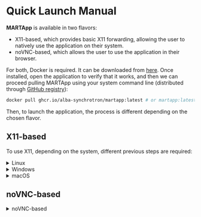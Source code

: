 # Quick Launch Manual

**MARTApp** is available in two flavors:

- X11-based, which provides basic X11 forwarding, allowing the user to natively use the application on their system.
- noVNC-based, which allows the user to use the application in their browser.

For both, Docker is required. It can be downloaded from [here](https://www.docker.com/products/docker-desktop/). Once installed, open the application to verify that it works, and then we can proceed pulling MARTApp using your
system command line (distributed through [GitHub registry](https://github.com/orgs/ALBA-Synchrotron/packages/container/package/martapp)):

```bash
docker pull ghcr.io/alba-synchrotron/martapp:latest # or martapp:latest_novnc for the noVNC version
```

Then, to launch the application, the process is different depending on the chosen flavor.

## X11-based

To use X11, depending on the system, different previous steps are required:

<details>
<summary>Linux</summary>
First, enable X11 forwarding:

```bash
xhost +local:docker
```

Finally, start the container:

```bash
docker run -e DISPLAY=$DISPLAY \
           -v "/tmp/.X11-unix/:/tmp/.X11-unix/" \
           -v "SOURCE:DESTINATION" \
           --gpus all \
           ghcr.io/alba-synchrotron/martapp:latest
```
- `-e DISPLAY=$DISPLAY` allows us to access the display for the GUI.
- `-v "/tmp/.X11-unix/:/tmp/.X11-unix/"` allows us to forward X11.
- `-v "SOURCE:DESTINATION"` allows us to access SOURCE path (on our machine) as the path indicated in DESTINATION. For example, `-v "/homelocal/user/data/:/data"` will map `/homelocal/user/data/` to `/data` in the application interface.
- `--gpus all` enables the application to utilize the GPU during reconstruction, thereby improving performance. More information [here](https://docs.docker.com/engine/containers/resource_constraints/#gpu).
</details>

<details>
<summary>Windows</summary>

Firstly, we need to install **XLaunch**. To do it, we need to install **VcXsrv Windows X Server**, which can be downloaded from [here](https://sourceforge.net/projects/vcxsrv/) (using default settings/installation). Then, open and set up **XLaunch**:

1. Select "Multiple windows".
2. Choose "Start no client".
3. Ensure "Clipboard" is checked to allow copying between Windows and the application.
4. Check "Native OpenGL".
5. Finish and keep it running.

Then, we need to know the IP of our computer. We can use `ipconfig`:
```bash
>> ipconfig
...
Adaptador de Ethernet Ethernet:
   Dirección IPv4. . . . . . . . . . . . . . : XXX.XXX.XXX.XXX # This is the IP of our computer
...
```

Finally, we can launch the application:
```bash
docker run -e DISPLAY=COMPUTER_IP \
           -v "/tmp/.X11-unix/:/tmp/.X11-unix/" \
           -v "SOURCE:DESTINATION" \
           --gpus all \
           ghcr.io/alba-synchrotron/martapp:latest
```

- `-e DISPLAY=COMPUTER_IP` allows us to access the display for the GUI. `COMPUTER_IP` must be our IP address, retrieved using `ipconfig`. For some cases, instead of using the IP, we can set `DISPLAY=host.docker.internal:0.0`.
- `-v "/tmp/.X11-unix/:/tmp/.X11-unix/"` allows us to forward X11.
- `-v "SOURCE:DESTINATION"` allows us to access `SOURCE` path (on our machine) as the path indicated in `DESTINATION`. For example, `-v "C:\user\data\:/data"` will map `C:\user\data\` to `/data` in the application interface.
- `--gpus all` enables the application to utilize the GPU during reconstruction, thereby improving performance. More information [here](https://docs.docker.com/engine/containers/resource_constraints/#gpu).

</details>

<details>
<summary>macOS</summary>

First, we need to install **XQuartz**, which can be downloaded from [here](https://www.xquartz.org/) or using the command line:
```bash
brew install --cask xquartz
```

After restarting MacOS, we should do the following using the command line:
```bash
# Open XQuartz
open -a XQuartz

# Enable "Allow connections from network clients" option in Preferences>Security

# Add localhost as an allowed source in order to share the screen
xhost + 127.0.0.1
```

Finally, we can launch the application:
```bash
docker run -e DISPLAY=host.docker.internal:0 \
           -v "/tmp/.X11-unix:/tmp/.X11-unix" \
           -v "SOURCE:DESTINATION" \
           ghcr.io/alba-synchrotron/martapp:latest
```
- `-e DISPLAY=host.docker.internal:0` allows us to access the display for the GUI.
- `-v "/tmp/.X11-unix:/tmp/.X11-unix"` allows us to forward X11.
- `-v "SOURCE:DESTINATION"` allows us to access `SOURCE` path (on our machine) as the path indicated in `DESTINATION`. For example, `-v "/homelocal/user/data/:/data"` will map `/homelocal/user/data/` to `/data` in the application interface.

Unfortunately, Docker does not allow for using GPUs other than NVIDIA ones, and then macOS machines cannot use GPU support. This may worsen the computing time required for reconstructions, but not their quality.

</details>

## noVNC-based


<details>
<summary>noVNC-based</summary>

We only need to launch the application:

```bash
docker run -p 5900:5900 -p 6080:6080 \
           -v "SOURCE:DESTINATION" \
           --gpus all \
           ghcr.io/alba-synchrotron/martapp:latest_novnc
```
- `-p 5900:5900 -p 6080:6080` allows port mapping between the Docker container and the system.
- `-v "SOURCE:DESTINATION"` allows us to access `SOURCE` path (on our machine) as the path indicated in `DESTINATION`. For example, `-v "/homelocal/user/data/:/data"` will map `/homelocal/user/data/` to `/data` in the application interface.
- `--gpus all` enables the application to utilize the GPU during reconstruction, thereby improving performance. More information [here](https://docs.docker.com/engine/containers/resource_constraints/#gpu).

The application will be automatically opened in your browser. If not, enter in http://localhost:6080/.

If the ports are already in use by other applications, change them (e.g, increasing by 1 the numbers), and if they are used by Docker (e.g., because the application has been incorrectly closed), the following can be done:
```bash
# Look for the Docker container ID
docker ps

# Kill the container
docker kill <CONTAINER_ID>

# Run the application again
```

</details>
